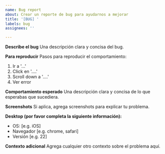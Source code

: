 ```yaml
---
name: Bug report
about: Crear un reporte de bug para ayudarnos a mejorar
title: '[BUG] '
labels: bug
assignees: ''

---
```


**Describe el bug**
Una descripción clara y concisa del bug.

**Para reproducir**
Pasos para reproducir el comportamiento:
1. Ir a '...'
2. Click en '....'
3. Scroll down a '....'
4. Ver error

**Comportamiento esperado**
Una descripción clara y concisa de lo que esperabas que sucediera.

**Screenshots**
Si aplica, agrega screenshots para explicar tu problema.

**Desktop (por favor completa la siguiente información):**
 - OS: [e.g. iOS]
 - Navegador [e.g. chrome, safari]
 - Versión [e.g. 22]

**Contexto adicional**
Agrega cualquier otro contexto sobre el problema aquí.
